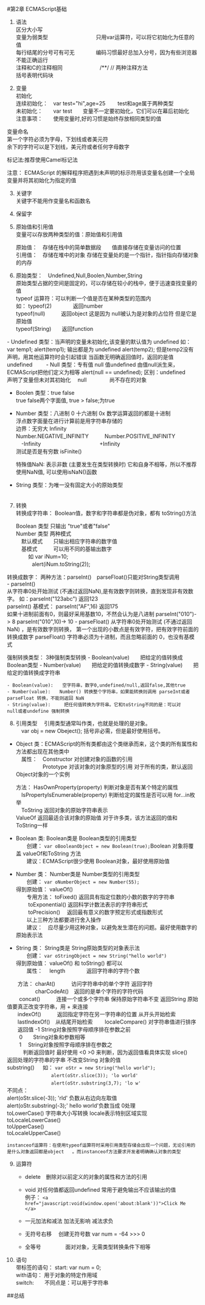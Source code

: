 #第2章 ECMAScript基础

1. 语法  
 区分大小写  
 变量为弱类型　　　　　　　　　只用var运算符，可以将它初始化为任意的值  
 每行结尾的分号可有可无　　　　编码习惯最好总加入分号，因为有些浏览器不能正确运行  
 注释和C的注释相同　　　　　　　/**/  // 两种注释方法  
 括号表明代码块　　        
 
2. 变量  
  初始化  
  连续初始化：　var test="hi",age=25 　　test和age属于两种类型  
  未初始化：　　var test　　变量不一定要初始化，它们可以在幕后初始化  
  注意事项：　　使用变量时,好的习惯是始终存放相同类型的值  
 
  变量命名  
  第一个字符必须为字母，下划线或者美元符  
  余下的字符可以是下划线，美元符或者任何字母数字  
 
  标记法:推荐使用Camel标记法
  
 注意： ECMAScript 的解释程序把遇到未声明的标示符用该变量名创建一个全局变量并将其初始化为指定的值  
        
3. 关键字  
  关键字不能用作变量名和函数名  

4. 保留字  
 
5. 原始值和引用值  
  变量可以存放两种类型的值：原始值和引用值  

   原始值：　存储在栈中的简单数据段　　值直接存储在变量访问的位置  
   引用值：　存储在堆中的对象          存储在变量处的是一个指针，指针指向存储对象的内存   
 
6. 原始类型：　Undefined,Null,Boolen,Number,String   
  原始类型占据的空间是固定的，可以存储在较小的栈中，便于迅速查找变量的值  
      typeof 运算符：可以判断一个值是否在某种类型的范围内   
      如： typeof(2)　　　　返回number  
           typeof(null)　　　返回object 这是因为 null被认为是对象的占位符 但是它是原始值  
           typeof(String)　　返回function 
  <p> 
  - Undefined 类型：当声明的变量未初始化,该变量的默认值为 undefined  
       如：var temp1;  
       alert(temp1); 输出都是为 undefined  
       alert(temp2); 但是temp2没有声明，用其他运算符时会引起错误  
       当函数无明确返回值时，返回的是值 undefined　
       　
  - Null 类型：专有值 null  
        值undefined 由值null派生来，ECMAScript把他们定义为相等 alert(null == undefined);  
        区别：undefined　　声明了变量但未对其初始化  
              　null　　　　 尚不存在的对象

  - Boolen 类型：true false  
         true false两个字面值, true > false;为true  

  - Number 类型：八进制 0 十六进制 0x 数学运算返回的都是十进制  
        浮点数字面量在进行计算前是用字符串存储的  
        边界：无穷大 Infinity  
        Number.NEGATIVE_INFINITY　　　Number.POSITIVE_INFINITY   
            　-Infinity　　　　　　　　　　　+Infinity   
        测试是否是有穷数 isFinite()  

      特殊值NaN: 表示非数 (主要发生在类型转换时)  它和自身不相等，所以不推荐使用NaN值, 可以使用isNaN()函数

  - String 类型：为唯一没有固定大小的原始类型  
　 </p>

7. 转换  
   转换成字符串： Boolean值，数字和字符串都是伪对象，都有 toString()方法  

      Boolean 类型 只输出 "true"或者"false"   
      Number 类型  两种模式    
      　默认模式　　只输出相应字符串的数字值  
      　基模式　　　可以用不同的基输出数字  
   　　 如  var iNum=10;  
      　　　alert(iNum.toString(2));  

  转换成数字： 两种方法：parseInt()　parseFloat()只能对String类型调用  
    - parseInt()              
      从字符串0处开始测试 (不通过返回NaN),是有效数字则转换，直到发现非有效数字。
      如：parseInt("123abc") 返回123  
      parseInt() 基模式： 
      parseInt("AF",16)  返回175  
      如果十进制前面有0，则最好采用基数10，不然会认为是八进制
                     parseInt("010")-> 8   parseInt("010",10)-> 10
    - parseFloat()
      从字符串0处开始测试 (不通过返回NaN) ，是有效数字则转换， 第一个出现的小数点是有效字符，把有效字符前面的转换成数字
      parseFloat() 字符串必须为十进制，而且忽略前面的 0，也没有基模式
  
 强制转换类型： 3种强制类型转换
    - Boolean(value)　　把给定的值转换成 Boolean类型
    - Number(value)　　把给定的值转换成数字
    - String(value)　　把给定的值转换成字符串
                    
    - Boolean(value):　　空字符串，数字0,undefined/null,返回false,其他true
    - Number(value):　　Number() 转换整个字符串，如果能转换则调用 parseInt或者parseFloat 转换，不能则返回 NaN
    - String(value):　　　把任何值转换为字符串。它和toString不同的是：可以对 　null或者undefine 强制转换

8. 引用类型
  　引用类型通常叫作类，也就是处理的是对象。  
  　var obj = new Obeject(); 括号非必需，但是最好使用括号。 

  - Object 类：ECMAScript的所有类都由这个类继承而来，这个类的所有属性和方法都出现在其他类中  
  　属性：　Constructor 对创建对象的函数的引用  
  　　　　　Prototype   对该对象的对象原型的引用 对于所有的类，默认返回 Object对象的一个实例  
  
    方法： HasOwnProperty(property) 判断对象是否有某个特定的属性  
        　IsPropertyIsEnumerable(property) 判断给定的属性是否可以用 for...in枚举              
        　ToString   返回对象的原始字符串表示  
          ValueOf    返回最适合该对象的原始值 对于许多类，该方法返回的值和 ToString一样  

  - Boolean 类: Boolean类是 Boolean类型的引用类型  
  　　创建： `var oBooleanObject = new Boolean(true);`Boolean 对象将覆盖 valueOf和ToString 方法  
  　　建议：ECMAScript很少使用 Boolean对象，最好使用原始值  
    
  - Number 类： Number类是 Number类型的引用类型  
  　　创建： `var oNumberObject = new Number(55);`  
              得到原始值： valueOf()  
  　　专用方法： toFixed() 返回具有指定位数的小数的数字的字符串  
      　　       toExponential() 返回科学计数法表示的字符串形式  
          　　   toPrecision() 　返回最有意义的数字预定形式或指数形式  
              　　以上三种方法都要进行舍入操作  
  　　建议：　应尽量少用这种对象，以避免发生潜在的问题。最好使用数字的原始表示法  
    
  - String 类： String类是 String原始类型的对象表示法  
  　　创建： `var oStringObject = new String("hello world")`   
             得到原始值： valueOf() 和 toString() 都可以    
  　　属性： 　length　　　　返回字符串的字符个数  

  　　方法： charAt()　　　访问字符串中的单个字符 返回字符  
  　　　　　 charCodeAt()　返回的是单个字符的字符代码  
        　　 concat()　　　连接一个或多个字符串 保持原始字符串不变 返回String   原始值要真正改变字符串，用 + 来连接   
         　　indexOf()　　　返回指定字符在另一字符串的位置 从开头开始检索  
         　　lastIndexOf()　从结尾开始检索
         　　localeCompare() 对字符串值进行排序   
          　　返回值  -1 String对象按照字母顺序排在参数之前  
                 　　 0　　String对象和参数相等  
                 　　 1  　String对象按照字母顺序排在参数之    
                　　　判断返回值时 最好使用 <0 >0 来判断，因为返回值看具体实现
         slice()　　　　返回处理的字符串的字串   不改变String 对象的值  
         substring() 　
             如： 
             `var oStr = new String("hello world"); `  
                 　　　　　 　　　`alert(oStr.slice(3)); 'lo world'`  
                 　　　　　　　　 `alert(oStr.substring(3,7); 'lo w'`   
             不同点：  
                  alert(oStr.slice(-3)); 'rld'  负数从右边向左取值  
                  alert(oStr.substring(-3);'    hello world'负数当成 0处理  
        toLowerCase()        字符串大小写转换 locale表示特别区域实现   
        toLocaleLowerCase()   
        toUpperCase()  
        toLocaleUpperCase()  

    instanceof运算符：在使用typeof运算符时采用引用类型存储会出现一个问题，无论引用的是什么对象返回都是object   。而instanceof方法要求开发者明确确认对象的类型  

9. 运算符
   - delete　删除对以前定义的对象的属性和方法的引用
   
   - void     对任何值都返回undefined 常用于避免输出不应该输出的值  
              例子：
  `<a href="javascript:void(window.open('about:blank'))">Click Me </a>`

   - 一元加法和减法  加法无影响 减法求负
   - 无符号右移    　创建无符号数 var num = -64 >>> 0
   - 全等号 　　　　 面对对象，无需类型转换条件下相等

10. 语句  
 带标签的语句： start: var num = 0;  
 with语句： 用于对象的特定作用域  
 switch:　　不同点是：可以用于字符串    


##总结
